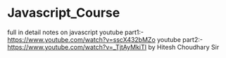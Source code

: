 # Javascript_Course
full in detail notes on javascript youtube part1:- https://www.youtube.com/watch?v=sscX432bMZo youtube part2:- https://www.youtube.com/watch?v=_TjtAyMkiTI by Hitesh Choudhary Sir

